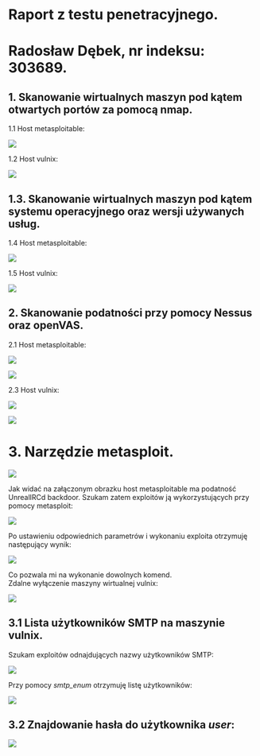 # Raport z testu penetracyjnego.
# Radosław Dębek, nr indeksu: 303689.
## 1. Skanowanie wirtualnych maszyn pod kątem otwartych portów za pomocą **nmap**.

1.1 Host metasploitable:

![](metasploitablenmapscan.PNG)

1.2 Host vulnix:

![](vulnixnmapscan.PNG)

## 1.3. Skanowanie wirtualnych maszyn pod kątem systemu operacyjnego oraz wersji używanych usług.

1.4 Host metasploitable:

![](metasploitableversionscan.PNG)

1.5 Host vulnix:

![](vulnixversionscan.PNG)

## 2. Skanowanie podatności przy pomocy Nessus oraz openVAS.

2.1 Host metasploitable:

![](openvasmetasploitable.PNG)

![](skannessusmetasploitable.PNG)

2.3 Host vulnix:

![](openvasvulnixscan.PNG)

![](nessusvulnixscan.PNG)

# 3. Narzędzie metasploit.

![](ircpodatnosc.PNG)

Jak widać na załączonym obrazku host metasploitable ma podatność UnrealIRCd backdoor. Szukam zatem exploitów ją wykorzystujących przy pomocy metasploit:

![](ustawianieparametrowexploita.PNG)

Po ustawieniu odpowiednich parametrów i wykonaniu exploita otrzymuję następujący wynik:

![](wynikdzialaniaexploita.PNG)

Co pozwala mi na wykonanie dowolnych komend.  
Zdalne wyłączenie maszyny wirtualnej vulnix:

![](wylaczeniezdalne.PNG)

## 3.1 Lista użytkowników SMTP na maszynie vulnix.

Szukam exploitów odnajdujących nazwy użytkowników SMTP:

![](wyszukiwanienazw.PNG)

Przy pomocy *smtp_enum* otrzymuję listę użytkowników:

![](wynikdzialaniaszukaniauzytkownikow.PNG)

## 3.2 Znajdowanie hasła do użytkownika *user*:

![](haslodouser.PNG)






